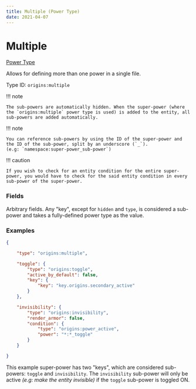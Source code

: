 ```yaml
---
title: Multiple (Power Type)
date: 2021-04-07
---
```


# Multiple

[Power Type](../power_types.md)

Allows for defining more than one power in a single file.

Type ID: `origins:multiple`


!!! note

    The sub-powers are automatically hidden. When the super-power (where the `origins:multiple` power type is used) is added to the entity, all sub-powers are added automatically.


!!! note

    You can reference sub-powers by using the ID of the super-power and the ID of the sub-power, split by an underscore (`_`).
    (e.g: `namespace:super-power_sub-power`)


!!! caution

    If you wish to check for an entity condition for the entire super-power, you would have to check for the said entity condition in every sub-power of the super-power.


### Fields

Arbitrary fields. Any "key", except for `hidden` and `type`, is considered a sub-power and takes a fully-defined power type as the value.


### Examples

```json
{

    "type": "origins:multiple",

    "toggle": {
        "type": "origins:toggle",
        "active_by_default": false,
        "key": {
            "key": "key.origins.secondary_active"
        }
    },

    "invisibility": {
        "type": "origins:invisibility",
        "render_armor": false,
        "condition": {
            "type": "origins:power_active",
            "power": "*:*_toggle"
        }
    }

}
```

This example super-power has two "keys", which are considered sub-powers: `toggle` and `invisibility`. The `invisibility` sub-power will only be active *(e.g: make the entity invisible)* if the `toggle` sub-power is toggled ON.
